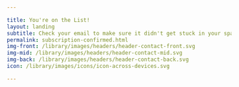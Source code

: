 ```yaml
---

title: You're on the List!
layout: landing
subtitle: Check your email to make sure it didn't get stuck in your spam.
permalink: subscription-confirmed.html
img-front: /library/images/headers/header-contact-front.svg
img-mid: /library/images/headers/header-contact-mid.svg
img-back: /library/images/headers/header-contact-back.svg
icon: /library/images/icons/icon-across-devices.svg

---
```

